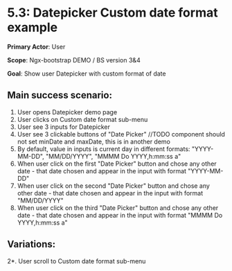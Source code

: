 5.3: Datepicker Custom date format example
==========================================
**Primary Actor**: User

**Scope**: Ngx-bootstrap DEMO / BS version 3&4

**Goal**: Show user Datepicker with custom format of date

Main success scenario:
----------------------
1. User opens Datepicker demo page
2. User clicks on Custom date format sub-menu
3. User see 3 inputs for Datepicker
4. User see 3 clickable buttons of "Date Picker" //TODO component should not set minDate and maxDate, this is in another demo
5. By default, value in inputs is current day in different formats: "YYYY-MM-DD", "MM/DD/YYYY", "MMMM Do YYYY,h:mm:ss a"
6. When user click on the first "Date Picker" button and chose any other date - that date chosen and appear in the input with format "YYYY-MM-DD"
7. When user click on the second "Date Picker" button and chose any other date - that date chosen and appear in the input with format "MM/DD/YYYY"
8. When user click on the third "Date Picker" button and chose any other date - that date chosen and appear in the input with format "MMMM Do YYYY,h:mm:ss a"

Variations:
-----------
2*. User scroll to Custom date format sub-menu
